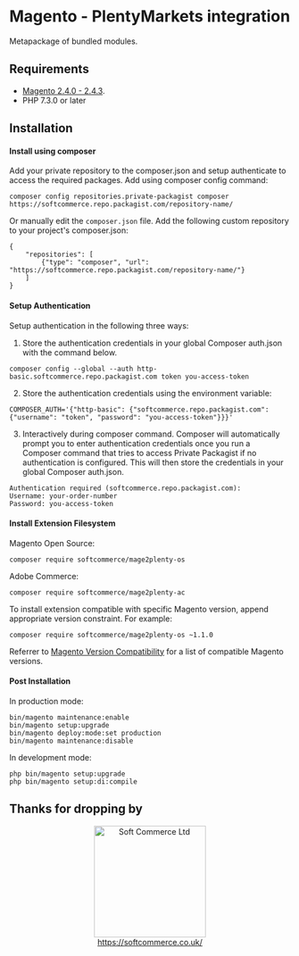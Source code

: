 # Magento - PlentyMarkets integration
Metapackage of bundled modules.

## Requirements
* [Magento 2.4.0 - 2.4.3](https://magento.com/tech-resources/download).
* PHP 7.3.0 or later

## Installation

#### Install using composer
Add your private repository to the composer.json and setup authenticate to access the required packages.
Add using composer config command:

`composer config repositories.private-packagist composer https://softcommerce.repo.packagist.com/repository-name/`

Or manually edit the `composer.json` file.
Add the following custom repository to your project's composer.json:

```
{
    "repositories": [
        {"type": "composer", "url": "https://softcommerce.repo.packagist.com/repository-name/"}
    ]
}
```

#### Setup Authentication
Setup authentication in the following three ways:

1. Store the authentication credentials in your global Composer auth.json with the command below.

`composer config --global --auth http-basic.softcommerce.repo.packagist.com token you-access-token`

2. Store the authentication credentials using the environment variable:

`COMPOSER_AUTH='{"http-basic": {"softcommerce.repo.packagist.com": {"username": "token", "password": "you-access-token"}}}'`

3. Interactively during composer command. Composer will automatically prompt you to enter authentication credentials
   once you run a Composer command that tries to access Private Packagist if no authentication is configured.
   This will then store the credentials in your global Composer auth.json.

```
Authentication required (softcommerce.repo.packagist.com):
Username: your-order-number
Password: you-access-token
```

#### Install Extension Filesystem
Magento Open Source:

`composer require softcommerce/mage2plenty-os`

Adobe Commerce:

`composer require softcommerce/mage2plenty-ac`

To install extension compatible with specific Magento version, append appropriate version constraint.
For example:

`composer require softcommerce/mage2plenty-os ~1.1.0`

Referrer to [Magento Version Compatibility](https://devdocs-m2.mage2plenty.com/docs/getting-started/magento-version-compatibility/) for a list of compatible Magento versions.

#### Post Installation
In production mode:

```
bin/magento maintenance:enable
bin/magento setup:upgrade
bin/magento deploy:mode:set production
bin/magento maintenance:disable
```

In development mode:

```
php bin/magento setup:upgrade
php bin/magento setup:di:compile
```

## Thanks for dropping by
<p align="center">
    <a href="https://magento.com">
        <img src="https://softcommerce.co.uk/pub/media/banner/logo.svg" width="200" alt="Soft Commerce Ltd" />
    </a>
    <br />
    <a href="https://softcommerce.co.uk/">
        https://softcommerce.co.uk/
    </a>
</p>
